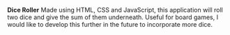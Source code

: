 **Dice Roller**
Made using HTML, CSS and JavaScript, this application will roll two dice and give the sum of them underneath. Useful for board games, I would like to develop this further in the future to incorporate more dice.
